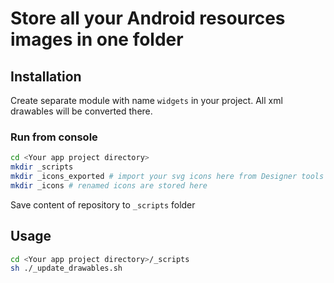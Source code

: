 # Store all your Android resources images in one folder

## Installation
Create separate module with name `widgets` in your project. All xml drawables will be converted there.

### Run from console
``` bash
cd <Your app project directory>
mkdir _scripts
mkdir _icons_exported # import your svg icons here from Designer tools
mkdir _icons # renamed icons are stored here
```
Save content of repository to `_scripts` folder

## Usage
``` bash
cd <Your app project directory>/_scripts
sh ./_update_drawables.sh
```
